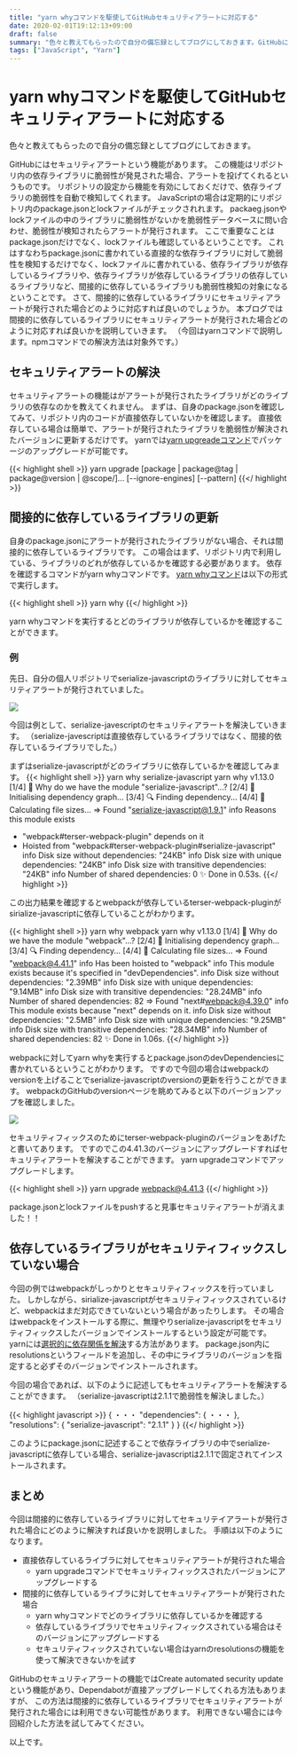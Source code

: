 ```yaml
---
title: "yarn whyコマンドを駆使してGitHubセキュリティアラートに対応する"
date: 2020-02-01T19:12:13+09:00
draft: false
summary: "色々と教えてもらったので自分の備忘録としてブログにしておきます。GitHubにはセキュリティアラートという機能があります。この機能はリポジトリ内の依存ライブラリに脆弱性が発見された場合、アラートを投げてくれるというものです。リポジトリの設定から機能を有効にしておくだけで、依存ライブラリの脆弱性を自動で検知してくれます。JavaScriptの場合は定期的にリポジトリ内のpackage.jsonとlockファイルがチェックされれます。packaeg.jsonやlockファイルの中のライブラリに脆弱性がないかを脆弱性データベースに問い合わせ、脆弱性が検知されたらアラートを発行されます。"
tags: ["JavaScript", "Yarn"]
---
```


# yarn whyコマンドを駆使してGitHubセキュリティアラートに対応する

色々と教えてもらったので自分の備忘録としてブログにしておきます。

GitHubにはセキュリティアラートという機能があります。
この機能はリポジトリ内の依存ライブラリに脆弱性が発見された場合、アラートを投げてくれるというものです。
リポジトリの設定から機能を有効にしておくだけで、依存ライブラリの脆弱性を自動で検知してくれます。
JavaScriptの場合は定期的にリポジトリ内のpackage.jsonとlockファイルがチェックされれます。
packaeg.jsonやlockファイルの中のライブラリに脆弱性がないかを脆弱性データベースに問い合わせ、脆弱性が検知されたらアラートが発行されます。
ここで重要なことはpackage.jsonだけでなく、lockファイルも確認しているということです。
これはすなわちpackage.jsonに書かれている直接的な依存ライブラリに対して脆弱性を検知するだけでなく、lockファイルに書かれている、依存ライブラリが依存しているライブラリや、依存ライブラリが依存しているライブラリの依存しているライブラリなど、間接的に依存しているライブラリも脆弱性検知の対象になるということです。
さて、間接的に依存しているライブラリにセキュリティアラートが発行された場合どのように対応すれば良いのでしょうか。
本ブログでは間接的に依存しているライブラリにセキュリティアラートが発行された場合どのように対応すれば良いかを説明していきます。
（今回はyarnコマンドで説明します。npmコマンドでの解決方法は対象外です。）

## セキュリティアラートの解決
セキュリティアラートの機能はがアラートが発行されたライブラリがどのライブラリの依存なのかを教えてくれません。
まずは、自身のpackage.jsonを確認してみて、リポジトリ内のコードが直接依存していないかを確認します。
直接依存している場合は簡単で、アラートが発行されたライブラリを脆弱性が解決されたバージョンに更新するだけです。
yarnでは[yarn upgreadeコマンド](https://legacy.yarnpkg.com/ja/docs/cli/upgrade/)でパッケージのアップグレードが可能です。

{{< highlight shell >}}
yarn upgrade [package | package@tag | package@version | @scope/]... [--ignore-engines] [--pattern]
{{</ highlight >}}

## 間接的に依存しているライブラリの更新
自身のpackage.jsonにアラートが発行されたライブラリがない場合、それは間接的に依存しているライブラリです。
この場合はまず、リポジトリ内で利用している、ライブラリのどれが依存しているかを確認する必要があります。
依存を確認するコマンドがyarn whyコマンドです。
[yarn whyコマンド](https://legacy.yarnpkg.com/ja/docs/cli/why)は以下の形式で実行します。

{{< highlight shell >}}
yarn why <query>
{{</ highlight >}}

yarn whyコマンドを実行するとどのライブラリが依存しているかを確認することができます。

### 例
先日、自分の個人リポジトリでserialize-javascriptのライブラリに対してセキュリティアラートが発行されていました。

![](/serialize-javascript-alart.png)

今回は例として、serialize-javescriptのセキュリティアラートを解決していきます。
（serialize-javescriptは直接依存しているライブラリではなく、間接的依存しているライブラリでした。）

まずはserialize-javascriptがどのライブラリに依存しているかを確認してみます。
{{< highlight shell >}}
yarn why serialize-javascript
yarn why v1.13.0
[1/4] 🤔  Why do we have the module "serialize-javascript"...?
[2/4] 🚚  Initialising dependency graph...
[3/4] 🔍  Finding dependency...
[4/4] 🚡  Calculating file sizes...
=> Found "serialize-javascript@1.9.1"
info Reasons this module exists
   - "webpack#terser-webpack-plugin" depends on it
   - Hoisted from "webpack#terser-webpack-plugin#serialize-javascript"
info Disk size without dependencies: "24KB"
info Disk size with unique dependencies: "24KB"
info Disk size with transitive dependencies: "24KB"
info Number of shared dependencies: 0
✨  Done in 0.53s.
{{</ highlight >}}

この出力結果を確認するとwebpackが依存しているterser-webpack-pluginがsirialize-javascriptに依存していることがわかります。

{{< highlight shell >}}
yarn why webpack
yarn why v1.13.0
[1/4] 🤔  Why do we have the module "webpack"...?
[2/4] 🚚  Initialising dependency graph...
[3/4] 🔍  Finding dependency...
[4/4] 🚡  Calculating file sizes...
=> Found "webpack@4.41.1"
info Has been hoisted to "webpack"
info This module exists because it's specified in "devDependencies".
info Disk size without dependencies: "2.39MB"
info Disk size with unique dependencies: "9.14MB"
info Disk size with transitive dependencies: "28.24MB"
info Number of shared dependencies: 82
=> Found "next#webpack@4.39.0"
info This module exists because "next" depends on it.
info Disk size without dependencies: "2.5MB"
info Disk size with unique dependencies: "9.25MB"
info Disk size with transitive dependencies: "28.34MB"
info Number of shared dependencies: 82
✨  Done in 1.06s.
{{</ highlight >}}

webpackに対してyarn whyを実行するとpackage.jsonのdevDependenciesに書かれているということがわかります。
ですので今回の場合はwebpackのversionを上げることでserialize-javascriptのversionの更新を行うことができます。
webpackのGitHubのversionページを眺めてみると以下のバージョンアップを確認しました。

![](/webpack-version.png)

セキュリティフィックスのためにterser-webpack-pluginのバージョンをあげたと書いてあります。
ですのでこの4.41.3のバージョンにアップグレードすればセキュリティアラートを解決することができます。
yarn upgradeコマンドでアップグレードします。

{{< highlight shell >}}
yarn upgrade webpack@4.41.3
{{</ highlight >}}

package.jsonとlockファイルをpushすると見事セキュリティアラートが消えました！！

## 依存しているライブラリがセキュリティフィックスしていない場合

今回の例ではwebpackがしっかりとセキュリティフィックスを行っていました。
しかしながら、sirialize-javascriptがセキュリティフィックスされているけど、webpackはまだ対応できていないという場合があったりします。
その場合はwebpackをインストールする際に、無理やりserialize-javascriptをセキュリティフィックスしたバージョンでインストールするという設定が可能です。
yarnには[選択的に依存関係を解決](https://legacy.yarnpkg.com/ja/docs/selective-version-resolutions/)する方法があります。
package.json内にresolutionsというフィールドを追加し、その中にライブラリのバージョンを指定すると必ずそのバージョンでインストールされます。

今回の場合であれば、以下のように記述してもセキュリティアラートを解決することができます。
（serialize-javascriptは2.1.1で脆弱性を解決しました。）

{{< highlight javascript >}}
{
  ・・・
  "dependencies": {
    ・・・
  },
  "resolutions": {
    "serialize-javascript": "2.1.1"
  }
}
{{</ highlight >}}

このようにpackage.jsonに記述することで依存ライブラリの中でserialize-javascriptに依存している場合、serialize-javascriptは2.1.1で固定されてインストールされます。

## まとめ

今回は間接的に依存しているライブラリに対してセキュリテイアラートが発行された場合にどのように解決すれば良いかを説明しました。
手順は以下のようになります。

- 直接依存しているライブラに対してセキュリティアラートが発行された場合
    - yarn upgradeコマンドでセキュリティフィックスされたバージョンにアップグレードする
- 間接的に依存しているライブラに対してセキュリティアラートが発行された場合
    - yarn whyコマンドでどのライブラリに依存しているかを確認する
    - 依存しているライブラリでセキュリティフィックスされている場合はそのバージョンにアップグレードする
    - セキュリティフィックスされていない場合はyarnのresolutionsの機能を使って解決できないかを試す

GitHubのセキュリティアラートの機能ではCreate automated security updateという機能があり、Dependabotが直接アップグレードしてくれる方法もありますが、
この方法は間接的に依存しているライブラリでセキュリティアラートが発行された場合には利用できない可能性があります。
利用できない場合には今回紹介した方法を試してみてください。

以上です。


